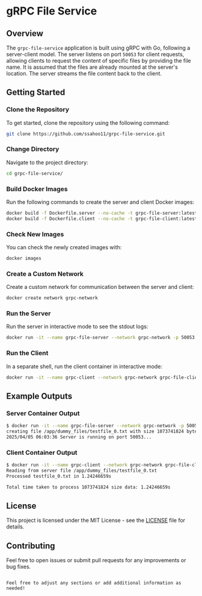 # gRPC File Service

## Overview

The `grpc-file-service` application is built using gRPC with Go, following a server-client model. The server listens on port `50053` for client requests, allowing clients to request the content of specific files by providing the file name. It is assumed that the files are already mounted at the server's location. The server streams the file content back to the client.

## Getting Started

### Clone the Repository

To get started, clone the repository using the following command:

```bash
git clone https://github.com/ssahoo11/grpc-file-service.git
```

### Change Directory

Navigate to the project directory:

```bash
cd grpc-file-service/
```

### Build Docker Images

Run the following commands to create the server and client Docker images:

```bash
docker build -f Dockerfile.server --no-cache -t grpc-file-server:latest .
docker build -f Dockerfile.client --no-cache -t grpc-file-client:latest .
```

### Check New Images

You can check the newly created images with:

```bash
docker images
```

### Create a Custom Network

Create a custom network for communication between the server and client:

```bash
docker create network grpc-network
```

### Run the Server

Run the server in interactive mode to see the stdout logs:

```bash
docker run -it --name grpc-file-server --network grpc-network -p 50053:50053 grpc-file-server:latest
```

### Run the Client

In a separate shell, run the client container in interactive mode:

```bash
docker run -it --name grpc-client --network grpc-network grpc-file-client:latest
```

## Example Outputs

### Server Container Output

```bash
$ docker run -it --name grpc-file-server --network grpc-network -p 50053:50053 grpc-file-server
creating file /app/dummy_files/testfile_0.txt with size 1073741824 bytes
2025/04/05 06:03:36 Server is running on port 50053...
```

### Client Container Output

```bash
$ docker run -it --name grpc-client --network grpc-network grpc-file-client
Reading from server file /app/dummy_files/testfile_0.txt
Processed testfile_0.txt in 1.24246659s

Total time taken to process 1073741824 size data: 1.24246659s
```

## License

This project is licensed under the MIT License - see the [LICENSE](LICENSE) file for details.

## Contributing

Feel free to open issues or submit pull requests for any improvements or bug fixes.
```

Feel free to adjust any sections or add additional information as needed!
